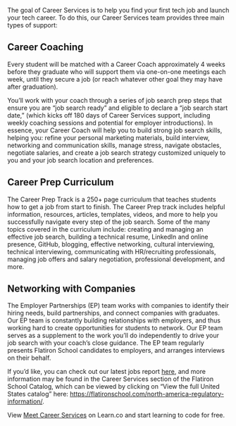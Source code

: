 The goal of Career Services is to help you find your first tech job and launch your tech career. To do this, our Career Services team provides three main types of support:

## Career Coaching
Every student will be matched with a Career Coach approximately 4 weeks before they graduate who will support them via one-on-one meetings each week, until they secure a job (or reach whatever other goal they may have after graduation). 

You’ll work with your coach through a series of job search prep steps that ensure you are “job search ready” and eligible to declare a “job search start date,” (which kicks off 180 days of Career Services support, including weekly coaching sessions and potential for employer introductions). In essence, your Career Coach will help you to build strong job search skills, helping you: refine your personal marketing materials, build interview, networking and communication skills, manage stress, navigate obstacles, negotiate salaries, and create a job search strategy customized uniquely to you and your job search location and preferences.

## Career Prep Curriculum
The Career Prep Track is a 250+ page curriculum that teaches students how to get a job from start to finish. The Career Prep track includes helpful information, resources, articles, templates, videos, and more to help you successfully navigate every step of the job search. Some of the many topics covered in the curriculum include: creating and managing an effective job search, building a technical resume, LinkedIn and online presence, GitHub, blogging, effective networking, cultural interviewing, technical interviewing, communicating with HR/recruiting professionals, managing job offers and salary negotiation, professional development, and more. 

## Networking with Companies
The Employer Partnerships (EP) team works with companies to identify their hiring needs, build partnerships, and connect companies with graduates. Our EP team is constantly building relationships with employers, and thus working hard to create opportunities for students to network. Our EP team serves as a supplement to the work you’ll do independently to drive your job search with your coach’s close guidance. The EP team regularly presents Flatiron School candidates to employers, and arranges interviews on their behalf.

If you’d like, you can check out our latest jobs report [here](https://flatironschool.com/jobs-reports/), and more information may be found in the Career Services section of the Flatiron School Catalog, which can be viewed by clicking on “View the full United States catalog” here: https://flatironschool.com/north-america-regulatory-information/.


<p class='util--hide'>View <a href='https://learn.co/lessons/meet-career-services'>Meet Career Services</a> on Learn.co and start learning to code for free.</p>
